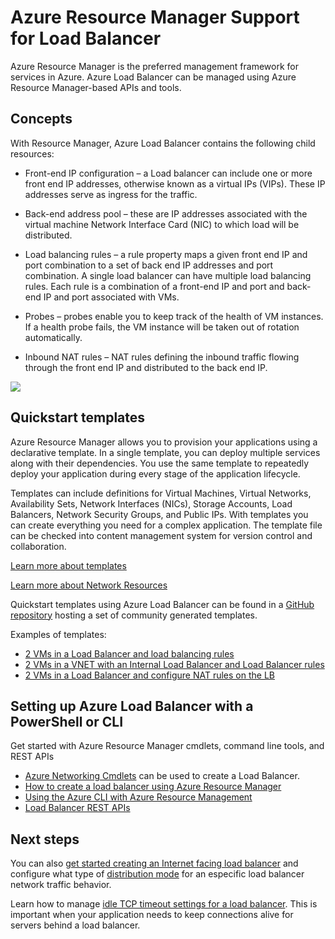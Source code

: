 <properties
   pageTitle="Azure Resource Manager support for Load Balancer Preview | Microsoft Azure "
   description="Using powershell for Load Balancer with Azure Resource Manager (ARM) in preview. Using templates for load balancer"
   services="load-balancer"
   documentationCenter="na"
   authors="sdwheeler"
   manager="carmonm"
   editor="tysonn" />
<tags
   ms.service="load-balancer"
   ms.devlang="na"
   ms.topic="article"
   ms.tgt_pltfrm="na"
   ms.workload="infrastructure-services"
   ms.date="08/25/2016"
   ms.author="sewhee" />


# Azure Resource Manager Support for Load Balancer

Azure Resource Manager is the preferred management framework for services in Azure. Azure Load Balancer can be managed using Azure Resource Manager-based APIs and tools.

## Concepts

With Resource Manager, Azure Load Balancer contains the following child resources:

- Front-end IP configuration – a Load balancer can include one or more front end IP addresses, otherwise known as a virtual IPs (VIPs). These IP addresses serve as ingress for the traffic.

- Back-end address pool – these are IP addresses associated with the virtual machine Network Interface Card (NIC) to which load will be distributed.

- Load balancing rules – a rule property maps a given front end IP and port combination to a set of back end IP addresses and port combination. A single load balancer can have multiple load balancing rules. Each rule is a combination of a front-end IP and port and back-end IP and port associated with VMs.

- Probes – probes enable you to keep track of the health of VM instances. If a health probe fails, the VM instance will be taken out of rotation automatically.

- Inbound NAT rules – NAT rules defining the inbound traffic flowing through the front end IP and distributed to the back end IP.

![](./media/load-balancer-arm/load-balancer-arm.png)

## Quickstart templates

Azure Resource Manager allows you to provision your applications using a declarative template. In a single template, you can deploy multiple services along with their dependencies. You use the same template to repeatedly deploy your application during every stage of the application lifecycle.

Templates can include definitions for Virtual Machines, Virtual Networks, Availability Sets, Network Interfaces (NICs), Storage Accounts, Load Balancers, Network Security Groups, and Public IPs. With templates you can create everything you need for a complex application. The template file can be checked into content management system for version control and collaboration.

[Learn more about templates](http://go.microsoft.com/fwlink/?LinkId=544798)

[Learn more about Network Resources](../virtual-network/resource-groups-networking.md)

Quickstart templates using Azure Load Balancer can be found in a [GitHub repository](https://github.com/Azure/azure-quickstart-templates) hosting a set of community generated templates.

Examples of templates:

- [2 VMs in a Load Balancer and load balancing rules](http://go.microsoft.com/fwlink/?LinkId=544799)
- [2 VMs in a VNET with an Internal Load Balancer and Load Balancer rules](http://go.microsoft.com/fwlink/?LinkId=544800)
- [2 VMs in a Load Balancer and configure NAT rules on the LB](http://go.microsoft.com/fwlink/?LinkId=544801)


## Setting up Azure Load Balancer with a PowerShell or CLI

Get started with Azure Resource Manager cmdlets, command line tools, and REST APIs

- [Azure Networking Cmdlets](https://msdn.microsoft.com/library/azure/mt163510.aspx) can be used to create a Load Balancer.
- [How to create a load balancer using Azure Resource Manager](load-balancer-get-started-ilb-arm-ps.md)
- [Using the Azure CLI with Azure Resource Management](../xplat-cli-azure-resource-manager.md)
- [Load Balancer REST APIs](https://msdn.microsoft.com/library/azure/mt163651.aspx)


## Next steps

You can also [get started creating an Internet facing load balancer](load-balancer-get-started-internet-arm-ps.md) and configure what type of [distribution mode](load-balancer-distribution-mode.md) for an especific load balancer network traffic behavior.

Learn how to manage [idle TCP timeout settings for a load balancer](load-balancer-tcp-idle-timeout.md). This is important when your application needs to keep connections alive for servers behind a load balancer.
